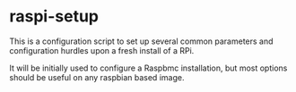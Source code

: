 raspi-setup
===========

This is a configuration script to set up several common parameters
and configuration hurdles upon a fresh install of a RPi.

It will be initially used to configure a Raspbmc installation, but most
options should be useful on any raspbian based image.
